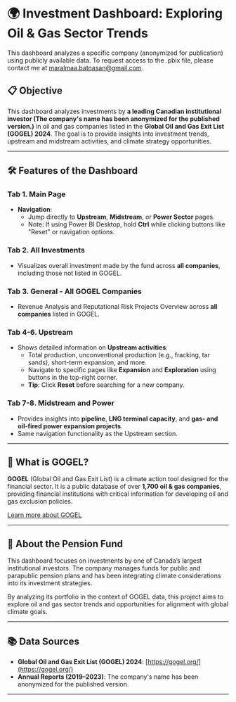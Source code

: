 # 🌍 Investment Dashboard: Exploring Oil & Gas Sector Trends 

This dashboard analyzes a specific company (anonymized for publication) using publicly available data. To request access to the .pbix file, please contact me at maralmaa.batnasan@gmail.com.

## 📋 Objective
This dashboard analyzes investments by **a leading Canadian institutional investor (The company's name has been anonymized for the published version.)** in oil and gas companies listed in the **Global Oil and Gas Exit List (GOGEL) 2024**. The goal is to provide insights into investment trends, upstream and midstream activities, and climate strategy opportunities.

---

## 🛠️ Features of the Dashboard

### **Tab 1. Main Page**

- **Navigation**:
  - Jump directly to **Upstream**, **Midstream**, or **Power Sector** pages.
  - Note: If using Power BI Desktop, hold **Ctrl** while clicking buttons like "Reset" or navigation options.

### **Tab 2. All Investments**
- Visualizes overall investment made by the fund across **all companies**, including those not listed in GOGEL.

### **Tab 3. General - All GOGEL Companies**
- Revenue Analysis and Reputational Risk Projects Overview across **all companies** listed in GOGEL.

### **Tab 4-6. Upstream**
- Shows detailed information on **Upstream activities**:
  - Total production, unconventional production (e.g., fracking, tar sands), short-term expansion, and more.
  - Navigate to specific pages like **Expansion** and **Exploration** using buttons in the top-right corner.
  - **Tip**: Click **Reset** before searching for a new company.

### **Tab 7-8. Midstream and Power**
- Provides insights into **pipeline**, **LNG terminal capacity**, and **gas- and oil-fired power expansion projects**.
- Same navigation functionality as the Upstream section.

---

## 🌟 What is GOGEL?
**GOGEL** (Global Oil and Gas Exit List) is a climate action tool designed for the financial sector. It is a public database of over **1,700 oil & gas companies**, providing financial institutions with critical information for developing oil and gas exclusion policies.

[Learn more about GOGEL](https://gogel.org/)

---

## 🏦 About the Pension Fund
This dashboard focuses on investments by one of Canada’s largest institutional investors. The company manages funds for public and parapublic pension plans and has been integrating climate considerations into its investment strategies. 

By analyzing its portfolio in the context of GOGEL data, this project aims to explore oil and gas sector trends and opportunities for alignment with global climate goals.

---

## 📚 Data Sources
- **Global Oil and Gas Exit List (GOGEL) 2024**: [https://gogel.org/](https://gogel.org/)
- **Annual Reports (2019–2023)**: The company's name has been anonymized for the published version.

---
